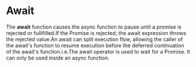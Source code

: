 # Await
The __await__ function causes the async function to pause until a promise is rejected or fullifilled.If the Promise is rejected, the await expression throws the rejected value.An await can split execution flow, allowing the caller of the await's function to resume execution before the deferred continuation of the await's function.i.e.The await operator is used to wait for a Promise. It can only be used inside an async function.